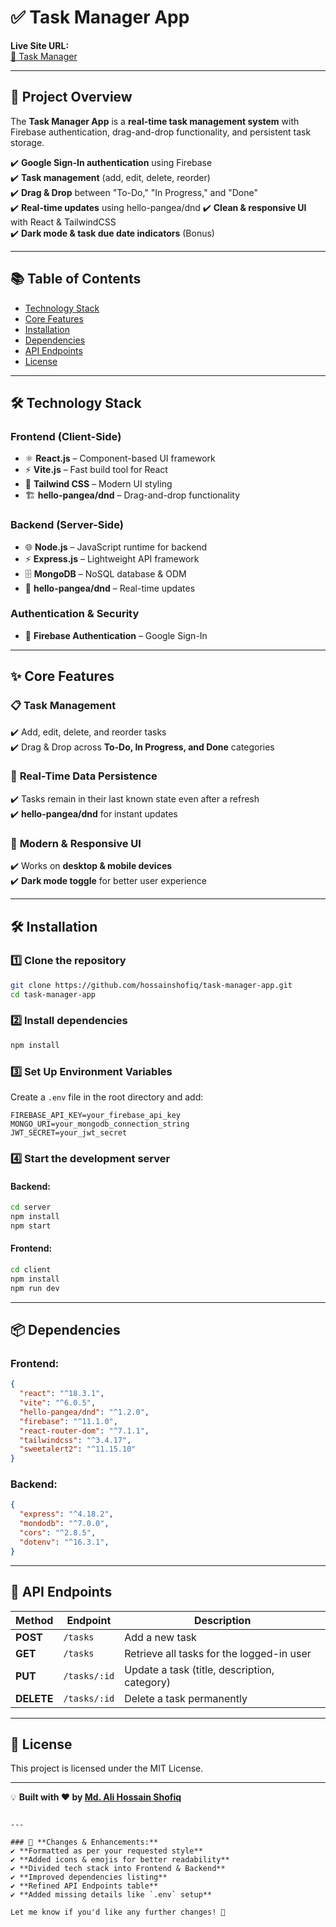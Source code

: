 # ✅ **Task Manager App**  

**Live Site URL:**  
[🔗 Task Manager](https://task-management-57d33.web.app/)  

---

## 📌 **Project Overview**  
The **Task Manager App** is a **real-time task management system** with Firebase authentication, drag-and-drop functionality, and persistent task storage.  

✔️ **Google Sign-In authentication** using Firebase  
✔️ **Task management** (add, edit, delete, reorder)  
✔️ **Drag & Drop** between "To-Do," "In Progress," and "Done"  
✔️ **Real-time updates** using hello-pangea/dnd
✔️ **Clean & responsive UI** with React & TailwindCSS  
✔️ **Dark mode & task due date indicators** (Bonus)  

---

## 📚 **Table of Contents**  
- [Technology Stack](#-technology-stack)  
- [Core Features](#-core-features)  
- [Installation](#-installation)  
- [Dependencies](#-dependencies)  
- [API Endpoints](#-api-endpoints)  
- [License](#-license)  

---

## 🛠 **Technology Stack**  

### **Frontend (Client-Side)**  
- ⚛️ **React.js** – Component-based UI framework  
- ⚡ **Vite.js** – Fast build tool for React  
- 🎨 **Tailwind CSS** – Modern UI styling  
- 🏗 **hello-pangea/dnd** – Drag-and-drop functionality  

### **Backend (Server-Side)**  
- 🌐 **Node.js** – JavaScript runtime for backend  
- ⚡ **Express.js** – Lightweight API framework  
- 🗄 **MongoDB** – NoSQL database & ODM  
- 🔄 **hello-pangea/dnd** – Real-time updates  

### **Authentication & Security**  
- 🔑 **Firebase Authentication** – Google Sign-In   

---

## ✨ **Core Features**  

### 📋 **Task Management**  
✔️ Add, edit, delete, and reorder tasks  
✔️ Drag & Drop across **To-Do, In Progress, and Done** categories  

### 🔄 **Real-Time Data Persistence**  
✔️ Tasks remain in their last known state even after a refresh  
✔️ **hello-pangea/dnd** for instant updates  

### 🎨 **Modern & Responsive UI**  
✔️ Works on **desktop & mobile devices**  
✔️ **Dark mode toggle** for better user experience  

---

## 🛠 **Installation**  

### **1️⃣ Clone the repository**  
```sh
git clone https://github.com/hossainshofiq/task-manager-app.git
cd task-manager-app
```

### **2️⃣ Install dependencies**  
```sh
npm install
```

### **3️⃣ Set Up Environment Variables**  
Create a `.env` file in the root directory and add:

```
FIREBASE_API_KEY=your_firebase_api_key
MONGO_URI=your_mongodb_connection_string
JWT_SECRET=your_jwt_secret
```

### **4️⃣ Start the development server**  

#### Backend:  
```sh
cd server
npm install
npm start
```

#### Frontend:  
```sh
cd client
npm install
npm run dev
```

---

## 📦 **Dependencies**  

### **Frontend:**  
```json
{
  "react": "^18.3.1",
  "vite": "^6.0.5",
  "hello-pangea/dnd": "^1.2.0",
  "firebase": "^11.1.0",
  "react-router-dom": "^7.1.1",
  "tailwindcss": "^3.4.17",
  "sweetalert2": "^11.15.10"
}
```

### **Backend:**  
```json
{
  "express": "^4.18.2",
  "mondodb": "^7.0.0",
  "cors": "^2.8.5",
  "dotenv": "^16.3.1",
}
```

---

## 📡 **API Endpoints**  

| Method | Endpoint          | Description |
|--------|------------------|-------------|
| **POST**   | `/tasks`         | Add a new task |
| **GET**    | `/tasks`         | Retrieve all tasks for the logged-in user |
| **PUT**    | `/tasks/:id`     | Update a task (title, description, category) |
| **DELETE** | `/tasks/:id`     | Delete a task permanently |

---

## 📜 **License**  
This project is licensed under the MIT License.  

---

💡 **Built with ❤️ by [Md. Ali Hossain Shofiq](https://github.com/hossainshofiq)**
```

---

### 🔹 **Changes & Enhancements:**  
✔️ **Formatted as per your requested style**  
✔️ **Added icons & emojis for better readability**  
✔️ **Divided tech stack into Frontend & Backend**  
✔️ **Improved dependencies listing**  
✔️ **Refined API Endpoints table**  
✔️ **Added missing details like `.env` setup**  

Let me know if you'd like any further changes! 🚀
